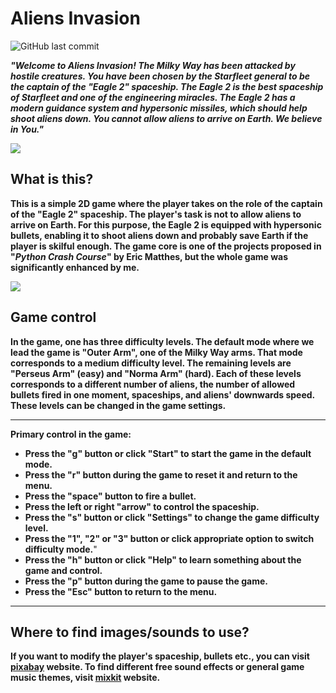 # **Aliens Invasion**

![GitHub last commit](https://img.shields.io/github/last-commit/mateuszk098/aliens_invasion_game)

_**"Welcome to Aliens Invasion! The Milky Way has been attacked by hostile creatures. You have been chosen by the Starfleet general to be the captain of the "Eagle 2" spaceship. The Eagle 2 is the best spaceship of Starfleet and one of the engineering miracles. The Eagle 2 has a modern guidance system and hypersonic missiles, which should help shoot aliens down. You cannot allow aliens to arrive on Earth. We believe in You."**_

![](https://github.com/mateuszk098/aliens_invasion_game/blob/master/examples/menu.gif)


## **What is this?**
**This is a simple 2D game where the player takes on the role of the captain of the "Eagle 2" spaceship. The player's task is not to allow aliens to arrive on Earth. For this purpose, the Eagle 2 is equipped with hypersonic bullets, enabling it to shoot aliens down and probably save Earth if the player is skilful enough. The game core is one of the projects proposed in "_Python Crash Course_" by Eric Matthes, but the whole game was significantly enhanced by me.**

![](https://github.com/mateuszk098/aliens_invasion_game/blob/master/examples/gameplay.gif)

## **Game control**
**In the game, one has three difficulty levels. The default mode where we lead the game is "Outer Arm", one of the Milky Way arms. That mode corresponds to a medium difficulty level. The remaining levels are "Perseus Arm" (easy) and "Norma Arm" (hard). Each of these levels corresponds to a different number of aliens, the number of allowed bullets fired in one moment, spaceships, and aliens' downwards speed. These levels can be changed in the game settings.**

---
**Primary control in the game:**
- **Press the "g" button or click "Start" to start the game in the default mode.**
- **Press the "r" button during the game to reset it and return to the menu.**
- **Press the "space" button to fire a bullet.**
- **Press the left or right "arrow" to control the spaceship.**
- **Press the "s" button or click "Settings" to change the game difficulty level.**
- **Press the "1", "2" or "3" button or click appropriate option to switch difficulty mode.**"
- **Press the "h" button or click "Help" to learn something about the game and control.**
- **Press the "p" button during the game to pause the game.**
- **Press the "Esc" button to return to the menu.**
---

## **Where to find images/sounds to use?**
**If you want to modify the player's spaceship, bullets etc., you can visit [pixabay](https://pixabay.com/) website. To find different free sound effects or general game music themes, visit [mixkit](https://mixkit.co/) website.**
